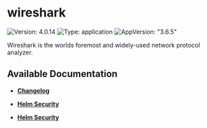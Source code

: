# wireshark

![Version: 4.0.14](https://img.shields.io/badge/Version-4.0.14-informational?style=flat-square) ![Type: application](https://img.shields.io/badge/Type-application-informational?style=flat-square) ![AppVersion: "3.6.5"](https://img.shields.io/badge/AppVersion-"3.6.5"-informational?style=flat-square)

Wireshark is the worlds foremost and widely-used network protocol analyzer.

## Available Documentation

- [**Changelog**](CHANGELOG)

- [**Helm Security**](container-security)

- [**Helm Security**](helm-security)

